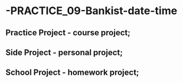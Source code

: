 # -PRACTICE_09-Bankist-date-time

## Practice Project - course project;
## Side Project - personal project;
## School Project - homework project;
